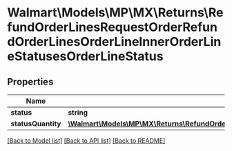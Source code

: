 # Walmart\Models\MP\MX\Returns\RefundOrderLinesRequestOrderRefundOrderLinesOrderLineInnerOrderLineStatusesOrderLineStatus

## Properties

Name | Type | Description | Notes
------------ | ------------- | ------------- | -------------
**status** | **string** |  |
**statusQuantity** | [**\Walmart\Models\MP\MX\Returns\RefundOrderLinesRequestOrderRefundOrderLinesOrderLineInnerOrderLineStatusesOrderLineStatusStatusQuantity**](RefundOrderLinesRequestOrderRefundOrderLinesOrderLineInnerOrderLineStatusesOrderLineStatusStatusQuantity.md) |  |


[[Back to Model list]](./) [[Back to API list]](../../../../../README.md#supported-apis) [[Back to README]](../../../../../README.md)
